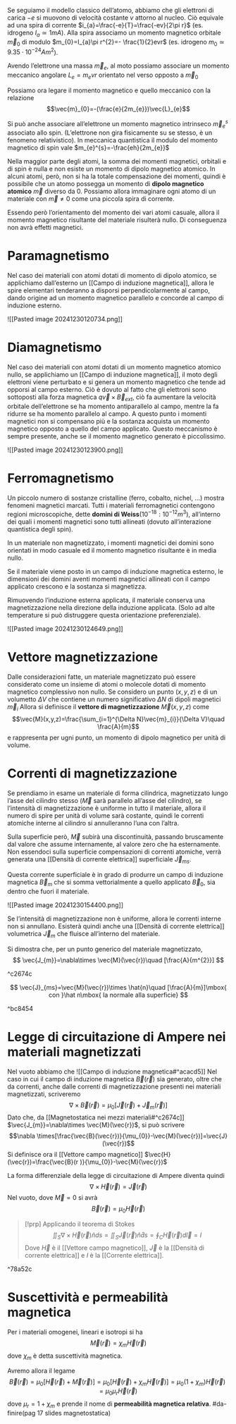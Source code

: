 Se seguiamo il modello classico dell’atomo, abbiamo che gli elettroni di carica $-e$ si muovono di velocità costante $v$ attorno al nucleo. Ciò equivale ad una spira di corrente $i_{a}=\frac{-e}{T}=\frac{-ev}{2\pi r}$ (es. idrogeno $I_{a}\simeq 1 mA$).
Alla spira associamo un momento magnetico orbitale $\vec{m}_{0}$ di modulo $m_{0}=I_{a}\pi r^{2}=- \frac{1}{2}evr$ (es. idrogeno $m_{0}\simeq 9.35\cdot 10^{-24} Am^{2}$).

Avendo l’elettrone una massa $\vec{m}_{e}$, al moto possiamo associare un momento meccanico angolare $L_{e}=m_{e}vr$ orientato nel verso opposto a $\vec{m}_{0}$

Possiamo ora legare il momento magnetico e quello meccanico con la relazione
$$\vec{m}_{0}=-(\frac{e}{2m_{e}})\vec{L}_{e}$$

Si può anche associare all’elettrone un momento magnetico intrinseco $\vec{m}_{e}^{s}$ associato allo spin. (L’elettrone non gira fisicamente su se stesso, è un fenomeno relativistico).
In meccanica quantistica il modulo del momento magnetico di spin vale $m_{e}^{s}=-\frac{eh}{2m_{e}}$

Nella maggior parte degli atomi, la somma dei momenti magnetici, orbitali e di spin è nulla e non esiste un momento di dipolo magnetico atomico.
In alcuni atomi, però, non si ha la totale compensazione dei momenti, quindi è possibile che un atomo possegga un momento di **dipolo magnetico atomico** $\vec{m}$ diverso da 0.
Possiamo allora immaginare ogni atomo di un materiale con $\vec{m}\not =0$ come una piccola spira di corrente.

Essendo però l’orientamento del momento dei vari atomi casuale, allora il momento magnetico risultante del materiale risulterà nullo. Di conseguenza non avrà effetti magnetici.

# Paramagnetismo
Nel caso dei materiali con atomi dotati di momento di dipolo atomico, se applichiamo dall’esterno un [[Campo di induzione magnetica]], allora le spire elementari tenderanno a disporsi perpendicolarmente al campo, dando origine ad un momento magnetico parallelo e concorde al campo di induzione esterno.

![[Pasted image 20241230120734.png]]

# Diamagnetismo
Nel caso dei materiali con atomi dotati di un momento magnetico atomico nullo, se applichiamo un [[Campo di induzione magnetica]], il moto degli elettroni viene perturbato e si genera un momento magnetico che tende ad opporsi al campo esterno. Ciò è dovuto al fatto che gli elettroni sono sottoposti alla forza magnetica $q\vec{v}\times \vec{B}_{ext}$, ciò fa aumentare la velocità orbitale dell’elettrone se ha momento antiparallelo al campo, mentre la fa ridurre se ha momento parallelo al campo.
A questo punto i momenti magnetici non si compensano più e la sostanza acquista un momento magnetico opposto a quello del campo applicato.
Questo meccanismo è sempre presente, anche se il momento magnetico generato è piccolissimo.

![[Pasted image 20241230123900.png]]

# Ferromagnetismo
Un piccolo numero di sostanze cristalline (ferro, cobalto, nichel, …) mostra fenomeni magnetici marcati.
Tutti i materiali ferromagnetici contengono regioni microscopiche, dette **domini di Weiss**($10^{-18}:10^{-12} m^{3}$), all’interno dei quali i momenti magnetici sono tutti allineati (dovuto all’interazione quantistica degli spin).

In un materiale non magnetizzato, i momenti magnetici dei domini sono orientati in modo casuale ed il momento magnetico risultante è in media nullo.

Se il materiale viene posto in un campo di induzione magnetica esterno, le dimensioni dei domini aventi momenti magnetici allineati con il campo applicato crescono e la sostanza si magnetizza.

Rimuovendo l’induzione esterna applicata, il materiale conserva una magnetizzazione nella direzione della induzione applicata. (Solo ad alte temperature si può distruggere questa orientazione preferenziale).

![[Pasted image 20241230124649.png]]

# Vettore magnetizzazione
Dalle considerazioni fatte, un materiale magnetizzato può essere considerato come un insieme di atomi o molecole dotati di momento magnetico complessivo non nullo.
Se considero un punto $(x,y,z)$ e di un volumetto $\Delta V$ che contiene un numero significativo $\Delta N$ di dipoli magnetici $\vec{m}_{i}$
Allora si definisce il **vettore di magnetizzazione** $\vec{M}(x,y,z)$ come
$$\vec{M}(x,y,z)=\frac{\sum_{i=1}^{\Delta N}\vec{m}_{i}}{\Delta V}\quad \frac{A}{m}$$
e rappresenta per ugni punto, un momento di dipolo magnetico per unità di volume.
# Correnti di magnetizzazione
Se prendiamo in esame un materiale di forma cilindrica, magnetizzato lungo l’asse del cilindro stesso ($\vec{M}$ sarà parallelo all’asse del cilindro), se l’intensità di magnetizzazione è uniforme in tutto il materiale, allora il numero di spire per unità di volume sarà costante, quindi le correnti atomiche interne al cilindro si annulleranno l’una con l’altra.

Sulla superficie però, $\vec{M}$ subirà una discontinuità, passando bruscamente dal valore che assume internamente, al valore zero che ha esternamente.
Non essendoci sulla superficie compensazioni di correnti atomiche, verrà generata una [[Densità di corrente elettrica]] superficiale $\vec{J}_{ms}$.

Questa corrente superficiale è in grado di produrre un campo di induzione magnetica $\vec{B}_{m}$ che si somma vettorialmente a quello applicato $\vec{B}_{0}$, sia dentro che fuori il materiale.

![[Pasted image 20241230154400.png]]

Se l’intensità di magnetizzazione non è uniforme, allora le correnti interne non si annullano. Esisterà quindi anche una [[Densità di corrente elettrica]] volumetrica $\vec{J}_{m}$ che fluisce all’interno del materiale.

Si dimostra che, per un punto generico del materiale magnetizzato,
$$
\vec{J_{m}}=\nabla\times \vec{M}(\vec{r})\quad [\frac{A}{m^{2}}]
$$

^c2674c

$$
\vec{J}_{ms}=\vec{M}(\vec{r})\times \hat{n}\quad [\frac{A}{m}]\mbox{ con }\hat n\mbox{ la normale alla superficie}
$$

^bc8454

# Legge di circuitazione di Ampere nei materiali magnetizzati
Nel vuoto abbiamo che ![[Campo di induzione magnetica#^acacd5]]
Nel caso in cui il campo di induzione magnetica $\vec{B}(\vec{r})$ sia generato, oltre che da correnti, anche dalle correnti di magnetizzazione presenti nei materiali magnetizzati, scriveremo
$$
\nabla\times \vec{B}(\vec{r}) = \mu_{0}[\vec{J}(\vec{r})+\vec{J}_m (\vec{r})]
$$
Dato che, da [[Magnetostatica nei mezzi materiali#^c2674c]] $\vec{J_{m}}=\nabla\times \vec{M}(\vec{r})$, si può scrivere $$\nabla \times[\frac{\vec{B}(\vec{r})}{\mu_{0}}-\vec{M}(\vec{r})]=\vec{J}(\vec{r})$$
Si definisce ora il [[Vettore campo magnetico]] $\vec{H}(\vec{r})=\frac{\vec{B}(r )}{\mu_{0}}-\vec{M}(\vec{r})$

La forma differenziale della legge di circuitazione di Ampere diventa quindi 
$$\nabla \times \vec{H}(\vec{r})=\vec{J}(\vec{r})$$
Nel vuoto, dove $\vec{M}=0$ si avrà $$\vec{B}(\vec{r})=\mu_{0}\vec{H}(\vec{r})$$
>[!prp]
>Applicando il teorema di Stokes
>$$\iint_S\nabla\times \vec{H}(\vec{r})\hat n ds = \iint_{S}\vec{J}(\vec{r})\hat n\hat ds=\oint_{C}\vec{H}(\vec{r})d\vec{l}=I$$
>Dove $\vec{H}$ è il [[Vettore campo magnetico]], $\vec{J}$ è la [[Densità di corrente elettrica]] e $I$ è la [[Corrente elettrica]].

^78a52c

# Suscettività e permeabilità magnetica
Per i materiali omogenei, lineari e isotropi si ha 
$$\vec{M}(\vec{r})=\chi_{m}\vec{H}(\vec{r})$$
dove $\chi_{m}$ è detta suscettività magnetica.

Avremo allora il legame
$$\vec{B}(\vec{r})=\mu_{0}[\vec{H}(\vec{r})+\vec{M}(\vec{r})]=\mu_{0}[\vec{H}(\vec{r})+\chi_{m}\vec{H}(\vec{r})]=\mu_{0}(1+\chi_{m})\vec{H}(\vec{r})=\mu_{0}\mu_{r}\vec{H}(\vec{r})$$
dove $\mu_{r}=1+\chi_{m}$ e prende il nome di **permeabilità magnetica relativa**.
#da-finire(pag 17 slides magnetostatica)

